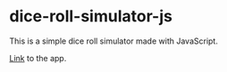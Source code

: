 # dice-roll-simulator-js

This is a simple dice roll simulator made with JavaScript.

[Link](https://sotoxp.github.io/dice-roll-simulator-js/) to the app.